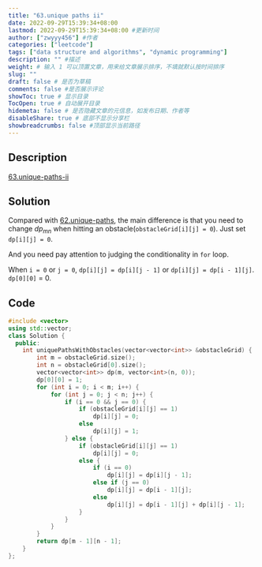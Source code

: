 ```yaml
---
title: "63.unique paths ii"
date: 2022-09-29T15:39:34+08:00
lastmod: 2022-09-29T15:39:34+08:00 #更新时间
author: ["zwyyy456"] #作者
categories: ["leetcode"]
tags: ["data structure and algorithms", "dynamic programming"]
description: "" #描述
weight: # 输入 1 可以顶置文章，用来给文章展示排序，不填就默认按时间排序
slug: ""
draft: false # 是否为草稿
comments: false #是否展示评论
showToc: true # 显示目录
TocOpen: true # 自动展开目录
hidemeta: false # 是否隐藏文章的元信息，如发布日期、作者等
disableShare: true # 底部不显示分享栏
showbreadcrumbs: false #顶部显示当前路径
---
```

## Description
[63.unique-paths-ii](https://leetcode.com/problems/unique-paths-ii/)

## Solution
Compared with [62.unique-paths](https://zwyyy456.vercel.app/posts/tech/62.unique-paths/), the main difference is that you need to change $dp_{mn}$ when hitting an obstacle(`obstacleGrid[i][j] = 0`). Just set `dp[i][j] = 0`.

And you need pay attention to judging the conditionality in `for` loop. 

When `i = 0` or `j = 0`, `dp[i][j] = dp[i][j - 1]` or `dp[i][j] = dp[i - 1][j]`. `dp[0][0]` = 0.

## Code
```cpp
#include <vector>
using std::vector;
class Solution {
  public:
    int uniquePathsWithObstacles(vector<vector<int>> &obstacleGrid) {
        int m = obstacleGrid.size();
        int n = obstacleGrid[0].size();
        vector<vector<int>> dp(m, vector<int>(n, 0));
        dp[0][0] = 1;
        for (int i = 0; i < m; i++) {
            for (int j = 0; j < n; j++) {
                if (i == 0 && j == 0) {
                    if (obstacleGrid[i][j] == 1)
                        dp[i][j] = 0;
                    else
                        dp[i][j] = 1;
                } else {
                    if (obstacleGrid[i][j] == 1)
                        dp[i][j] = 0;
                    else {
                        if (i == 0)
                            dp[i][j] = dp[i][j - 1];
                        else if (j == 0)
                            dp[i][j] = dp[i - 1][j];
                        else
                            dp[i][j] = dp[i - 1][j] + dp[i][j - 1];
                    }
                }
            }
        }
        return dp[m - 1][n - 1];
    }
};
```